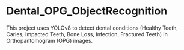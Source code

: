 # Dental_OPG_ObjectRecognition
This project uses YOLOv8 to detect dental conditions (Healthy Teeth, Caries, Impacted Teeth, Bone Loss, Infection, Fractured Teeth) in Orthopantomogram (OPG) images.
